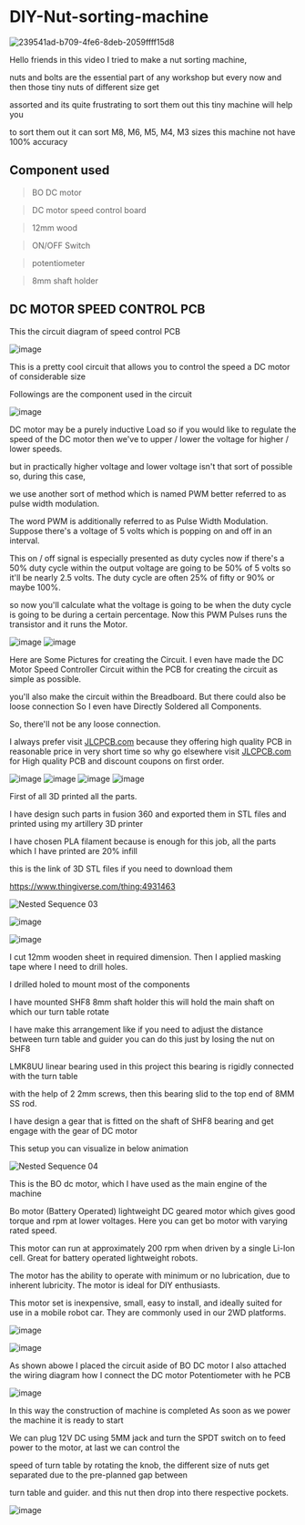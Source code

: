 # DIY-Nut-sorting-machine

![239541ad-b709-4fe6-8deb-2059ffff15d8](https://user-images.githubusercontent.com/19898602/129914285-0f645a18-3fed-4c89-b457-fbd486fc878e.PNG)


Hello friends in this video I tried to make a nut sorting machine, 

nuts and bolts are the essential part of any workshop but every now and then those tiny nuts of different size get 

assorted and its quite frustrating to sort them out this tiny machine will help you 

to sort them out it can sort M8, M6, M5, M4, M3 sizes this machine not have 100% accuracy 




## Component used 
 
> BO DC motor

> DC motor speed control board

> 12mm wood

> ON/OFF Switch

> potentiometer

> 8mm shaft holder 


## DC MOTOR SPEED CONTROL PCB

This the circuit diagram of speed control PCB 

![image](https://user-images.githubusercontent.com/19898602/129914741-251cba90-415a-484a-8a38-b94a992b960e.png)

This is a pretty cool circuit that allows you to control the speed a DC motor of considerable size

Followings are the component used in the circuit


![image](https://user-images.githubusercontent.com/19898602/129915282-53214abf-5f2d-4d99-9c3c-0bec60176886.png)

DC motor may be a purely inductive Load so if you would like to regulate the speed of the DC motor then we've to upper / lower the voltage for higher / lower speeds. 

but in practically higher voltage and lower voltage isn't that sort of possible so, during this case,

we use another sort of method which is named PWM better referred to as pulse width modulation.



The word PWM is additionally referred to as Pulse Width Modulation. Suppose there's a voltage of 5 volts which is popping on and off in an interval. 

This on / off signal is especially presented as duty cycles now if there's a 50% duty cycle within the output voltage are going to be 50% of 5 volts so it'll be nearly 2.5 volts. The duty cycle are often 25% of fifty or 90% or maybe 100%. 

so now you'll calculate what the voltage is going to be when the duty cycle is going to be during a certain percentage. Now this PWM Pulses runs the transistor and it runs the Motor.


![image](https://user-images.githubusercontent.com/19898602/129915627-2d14fafc-3ff7-434d-aa31-7e932ee2b321.png) ![image](https://user-images.githubusercontent.com/19898602/129915648-55bc75a4-dd7c-41fb-9109-a3f386c30347.png)


Here are Some Pictures for creating the Circuit. I even have made the DC Motor Speed Controller Circuit within the PCB for creating the circuit as simple as possible. 

you'll also make the circuit within the Breadboard. But there could also be loose connection So I even have Directly Soldered all Components. 

So, there'll not be any loose connection.

I always prefer visit [JLCPCB.com](https://jlcpcb.com/IAT) because they offering high quality PCB in reasonable price in very short time so why go elsewhere 
visit [JLCPCB.com](https://jlcpcb.com/IAT) for High quality PCB and discount coupons on first order.


![image](https://user-images.githubusercontent.com/19898602/129916137-da650983-277d-4ccd-b31a-75ad9a5e2c36.png) ![image](https://user-images.githubusercontent.com/19898602/129916214-084ea734-5112-4413-8549-c08ed65e49b6.png) ![image](https://user-images.githubusercontent.com/19898602/129916509-12b63531-5643-4db5-a0b9-779b94285da0.png) ![image](https://user-images.githubusercontent.com/19898602/129916646-484321c3-ad7e-486b-9158-dae533940d88.png)


First of all 3D printed all the parts.

I have design such parts in fusion 360 and exported them in STL files and printed using my artillery 3D printer

I have chosen PLA filament because is enough for this job, all the parts which I have printed are 20% infill

this is the link of 3D STL files if you need to download them

https://www.thingiverse.com/thing:4931463



![Nested Sequence 03](https://user-images.githubusercontent.com/19898602/129917644-41441a2e-dca0-45b1-a989-7c350a54ef62.gif)


![image](https://user-images.githubusercontent.com/19898602/129917304-bbac28ca-a4b5-4dd6-aca6-bee5e3236a20.png)




![image](https://user-images.githubusercontent.com/19898602/129917845-6be300ea-c382-4009-a062-9001f226de45.png)

I cut 12mm wooden sheet in required dimension. Then I applied masking tape where I need to drill holes.

I drilled holed to mount most of the components 

I have mounted SHF8 8mm shaft holder this will hold the main shaft on which our turn table rotate

I have make this arrangement like if you need to adjust the distance between turn table and guider you can do this just by losing the nut on SHF8

LMK8UU linear bearing used in this project this bearing is rigidly connected with the turn table 

with the help of 2 2mm screws, then this bearing slid to the top end of 8MM SS rod. 

I have design a gear that is fitted on the shaft of SHF8 bearing and get engage with the gear of DC motor 

This setup you can visualize in below animation



![Nested Sequence 04](https://user-images.githubusercontent.com/19898602/129920399-83e2f89c-4f9d-47c9-97e8-c02b593bcc7e.gif)



This is the BO dc motor, which I have used as the main engine of the machine

Bo motor (Battery Operated) lightweight DC geared motor which gives good torque and rpm at lower voltages. Here you can get bo motor with varying rated speed. 

This motor can run at approximately 200 rpm when driven by a single Li-Ion cell. Great for battery operated lightweight robots.

The motor has the ability to operate with minimum or no lubrication, due to inherent lubricity. The motor is ideal for DIY enthusiasts. 

This motor set is inexpensive, small, easy to install, and ideally suited for use in a mobile robot car. They are commonly used in our 2WD platforms.

![image](https://user-images.githubusercontent.com/19898602/129923537-4eee35fd-bf25-4d2c-8082-e8b40fecbc89.png)


![image](https://user-images.githubusercontent.com/19898602/129923717-d9c1a777-d9cb-4231-ba07-6f0ac70bb6e4.png)


As shown abowe I placed the circuit aside of BO DC motor 
I also attached the wiring diagram how I connect the DC motor Potentiometer with he PCB

![image](https://user-images.githubusercontent.com/19898602/129924037-9c0da9cd-9487-4bd8-9078-511ee8f0d3de.png)


In this way the construction of machine is completed As soon as we power the machine it is ready to start

We can plug 12V DC using 5MM jack and turn the SPDT switch on to feed power to the motor, at last we can control the 

speed of turn table by rotating the knob, the different size of nuts get separated due to the pre-planned gap between

turn table and guider. and this nut then drop into there respective pockets.



![image](https://user-images.githubusercontent.com/19898602/129924266-e598d1de-081a-42b4-bebb-77b1e571674b.png)







